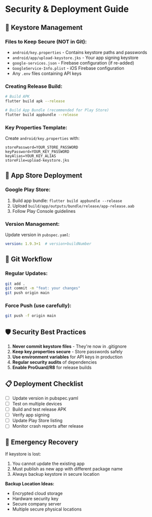# Security & Deployment Guide

## 🔐 Keystore Management

### Files to Keep Secure (NOT in Git):
- `android/key.properties` - Contains keystore paths and passwords
- `android/app/upload-keystore.jks` - Your app signing keystore
- `google-services.json` - Firebase configuration (if re-added)
- `GoogleService-Info.plist` - iOS Firebase configuration
- Any `.env` files containing API keys

### Creating Release Build:
```bash
# Build APK
flutter build apk --release

# Build App Bundle (recommended for Play Store)
flutter build appbundle --release
```

### Key Properties Template:
Create `android/key.properties` with:
```properties
storePassword=YOUR_STORE_PASSWORD
keyPassword=YOUR_KEY_PASSWORD  
keyAlias=YOUR_KEY_ALIAS
storeFile=upload-keystore.jks
```

## 📱 App Store Deployment

### Google Play Store:
1. Build app bundle: `flutter build appbundle --release`
2. Upload `build/app/outputs/bundle/release/app-release.aab`
3. Follow Play Console guidelines

### Version Management:
Update version in `pubspec.yaml`:
```yaml
version: 1.9.3+1  # version+buildNumber
```

## 🔄 Git Workflow

### Regular Updates:
```bash
git add .
git commit -m "feat: your changes"
git push origin main
```

### Force Push (use carefully):
```bash
git push -f origin main
```

## 🛡️ Security Best Practices

1. **Never commit keystore files** - They're now in .gitignore
2. **Keep key.properties secure** - Store passwords safely
3. **Use environment variables** for API keys in production
4. **Regular security audits** of dependencies
5. **Enable ProGuard/R8** for release builds

## 📋 Deployment Checklist

- [ ] Update version in pubspec.yaml
- [ ] Test on multiple devices
- [ ] Build and test release APK
- [ ] Verify app signing
- [ ] Update Play Store listing
- [ ] Monitor crash reports after release

## 🚨 Emergency Recovery

If keystore is lost:
1. You cannot update the existing app
2. Must publish as new app with different package name
3. Always backup keystore in secure location

**Backup Location Ideas:**
- Encrypted cloud storage
- Hardware security key
- Secure company server
- Multiple secure physical locations
